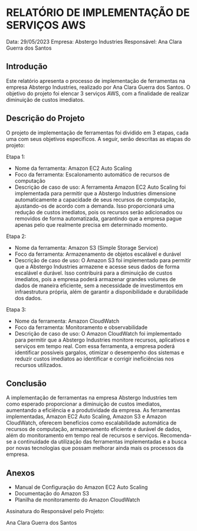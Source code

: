 # RELATÓRIO DE IMPLEMENTAÇÃO DE SERVIÇOS AWS

Data: 29/05/2023
Empresa: Abstergo Industries 
Responsável: Ana Clara Guerra dos Santos

## Introdução
Este relatório apresenta o processo de implementação de ferramentas na empresa Abstergo Industries, realizado por Ana Clara Guerra dos Santos. O objetivo do projeto foi elencar 3 serviços AWS, com a finalidade de realizar diminuição de custos imediatos.

## Descrição do Projeto
O projeto de implementação de ferramentas foi dividido em 3 etapas, cada uma com seus objetivos específicos. A seguir, serão descritas as etapas do projeto:

Etapa 1: 
- Nome da ferramenta: Amazon EC2 Auto Scaling
- Foco da ferramenta: Escalonamento automático de recursos de computação
- Descrição de caso de uso: A ferramenta Amazon EC2 Auto Scaling foi implementada para permitir que a Abstergo Industries dimensione automaticamente a capacidade de seus recursos de computação, ajustando-os de acordo com a demanda. Isso proporcionará uma redução de custos imediatos, pois os recursos serão adicionados ou removidos de forma automatizada, garantindo que a empresa pague apenas pelo que realmente precisa em determinado momento.

Etapa 2: 
- Nome da ferramenta: Amazon S3 (Simple Storage Service)
- Foco da ferramenta: Armazenamento de objetos escalável e durável
- Descrição de caso de uso: O Amazon S3 foi implementado para permitir que a Abstergo Industries armazene e acesse seus dados de forma escalável e durável. Isso contribuirá para a diminuição de custos imediatos, pois a empresa poderá armazenar grandes volumes de dados de maneira eficiente, sem a necessidade de investimentos em infraestrutura própria, além de garantir a disponibilidade e durabilidade dos dados.

Etapa 3: 
- Nome da ferramenta: Amazon CloudWatch
- Foco da ferramenta: Monitoramento e observabilidade
- Descrição de caso de uso: O Amazon CloudWatch foi implementado para permitir que a Abstergo Industries monitore recursos, aplicativos e serviços em tempo real. Com essa ferramenta, a empresa poderá identificar possíveis gargalos, otimizar o desempenho dos sistemas e reduzir custos imediatos ao identificar e corrigir ineficiências nos recursos utilizados.

## Conclusão
A implementação de ferramentas na empresa Abstergo Industries tem como esperado proporcionar a diminuição de custos imediatos, aumentando a eficiência e a produtividade da empresa. As ferramentas implementadas, Amazon EC2 Auto Scaling, Amazon S3 e Amazon CloudWatch, oferecem benefícios como escalabilidade automática de recursos de computação, armazenamento eficiente e durável de dados, além do monitoramento em tempo real de recursos e serviços. Recomenda-se a continuidade da utilização das ferramentas implementadas e a busca por novas tecnologias que possam melhorar ainda mais os processos da empresa.

## Anexos

- Manual de Configuração do Amazon EC2 Auto Scaling
- Documentação do Amazon S3
- Planilha de monitoramento do Amazon CloudWatch

Assinatura do Responsável pelo Projeto:

Ana Clara Guerra dos Santos

